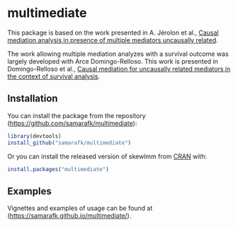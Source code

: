 # multimediate

This package is based on the work presented in A. Jérolon et al., [Causal mediation analysis in presence of multiple mediators uncausally related](https://doi.org/10.1515/ijb-2019-0088).

The work allowing multiple mediation analyzes with a survival outcome was 
largely developed with Arce Domingo-Relloso. 
This work is presented in Domingo-Relloso et al., [Causal mediation for uncausally related mediators in the context of survival analysis](https://doi.org/10.1101/2024.02.16.24302923). 


## Installation

You can install the package from the repository (https://github.com/samarafk/multimediate):

```r
library(devtools)
install_github("samarafk/multimediate") 
```

Or you can install the released version of skewlmm from [CRAN](https://cran.r-project.org) with:

```r
install.packages("multimediate")
```

## Examples

Vignettes and examples of usage can be found at (https://samarafk.github.io/multimediate/).
